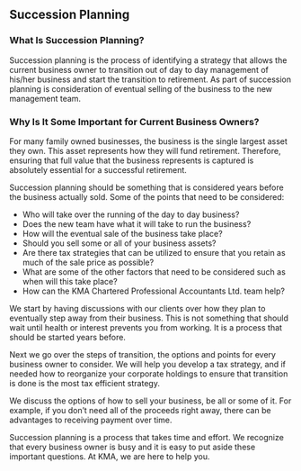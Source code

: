 ## Succession Planning

### What Is Succession Planning?

Succession planning is the process of identifying a strategy that allows the current business owner to transition out of day to day management of his/her business and start the transition to retirement. As part of succession planning is consideration of eventual selling of the business to the new management team.

### Why Is It Some Important for Current Business Owners?

For many family owned businesses, the business is the single largest asset they own. This asset represents how they will fund retirement. Therefore, ensuring that full value that the business represents is captured is absolutely essential for a successful retirement.

Succession planning should be something that is considered years before the business actually sold. Some of the points that need to be considered:

- Who will take over the running of the day to day business?
- Does the new team have what it will take to run the business?
- How will the eventual sale of the business take place?
- Should you sell some or all of your business assets?
- Are there tax strategies that can be utilized to ensure that you retain as much of the sale price as possible?
- What are some of the other factors that need to be considered such as when will this take place?
- How can the KMA Chartered Professional Accountants Ltd. team help?

We start by having discussions with our clients over how they plan to eventually step away from their business. This is not something that should wait until health or interest prevents you from working. It is a process that should be started years before.

Next we go over the steps of transition, the options and points for every business owner to consider. We will help you develop a tax strategy, and if needed how to reorganize your corporate holdings to ensure that transition is done is the most tax efficient strategy.

We discuss the options of how to sell your business, be all or some of it. For example, if you don’t need all of the proceeds right away, there can be advantages to receiving payment over time.

Succession planning is a process that takes time and effort. We recognize that every business owner is busy and it is easy to put aside these important questions. At KMA, we are here to help you.